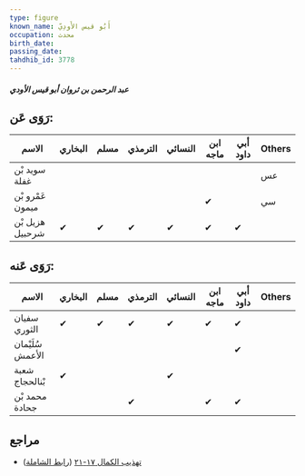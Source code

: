 ```yaml
---
type: figure
known_name: أَبُو قيس الأَودِيّ
occupation: محدث
birth_date:
passing_date:
tahdhib_id: 3778
---
```

##### عبد الرحمن بن ثروان أبو قيس الأودي

## رَوَى عَن:
| الاسم            | البخاري | مسلم | الترمذي | النسائي | ابن ماجه | أبي داود | Others |
| ---------------- | ------- | ---- | ------- | ------- | -------- | -------- | ------ |
| سويد بْن غفلة    |         |      |         |         |          |          | عس     |
| عَمْرو بْن ميمون |         |      |         |         | ✔        |          | سي     |
| هزيل بْن شرحبيل  | ✔       | ✔    | ✔       | ✔       | ✔        | ✔        |        |
## رَوَى عَنه:
| الاسم            | البخاري | مسلم | الترمذي | النسائي | ابن ماجه | أبي داود | Others |
| ---------------- | ------- | ---- | ------- | ------- | -------- | -------- | ------ |
| سفيان الثوري     | ✔       | ✔    | ✔       | ✔       | ✔        | ✔        |        |
| سُلَيْمان الأعمش |         |      |         |         |          | ✔        |        |
| شعبة بْنالحجاج   | ✔       |      |         | ✔       |          |          |        |
| محمد بْن جحادة   |         |      | ✔       |         | ✔        | ✔        |        |
## مراجع
- [تهذيب الكمال ١٧-٢١](obsidian://open?vault=Tahdhib-al-Kamal&file=Figures/٣٧٧٨-عبد%20الرحمن%20بن%20ثروان%20أبو%20قيس%20الأودي) ([رابط الشاملة](https://shamela.ws/book/3722/8571))